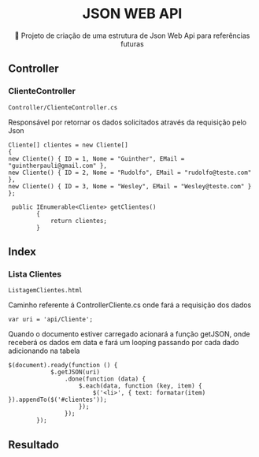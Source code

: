 <H1 align="center">JSON WEB API</H1>
<p align="center">🚀 Projeto de criação de uma estrutura de Json Web Api para referências futuras</p>

## Controller

### ClienteController 

```
Controller/ClienteController.cs
```

Responsável por retornar os dados solicitados através da requisição pelo Json

```
Cliente[] clientes = new Cliente[]
{
new Cliente() { ID = 1, Nome = "Guinther", EMail = "guintherpauli@gmail.com" },
new Cliente() { ID = 2, Nome = "Rudolfo", EMail = "rudolfo@teste.com" },
new Cliente() { ID = 3, Nome = "Wesley", EMail = "Wesley@teste.com" }
};

 public IEnumerable<Cliente> getClientes()
        {
            return clientes;
        }
```

## Index

### Lista Clientes
```
ListagemClientes.html
```

Caminho referente á ControllerCliente.cs onde fará a requisição dos dados
```
var uri = 'api/Cliente';
```


Quando o documento estiver carregado acionará a função getJSON, onde receberá os dados em data e fará um looping passando por cada dado adicionando na tabela
```
$(document).ready(function () {
			$.getJSON(uri)
				.done(function (data) {
					$.each(data, function (key, item) {
						$('<li>', { text: formatar(item) }).appendTo($('#clientes'));
					});
				});
		});

```

## Resultado

<img src="https://cdn.discordapp.com/attachments/1046824853015113789/1205199668808646676/image.png?ex=65d780a8&is=65c50ba8&hm=70894506ee4435c219e36d06b5b0c6aadb5f23a9e2a5f23ef5c4a3a07094cdb6&" alt="">

